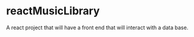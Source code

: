 # reactMusicLibrary
A react project that will have a front end that will interact with a data base.
